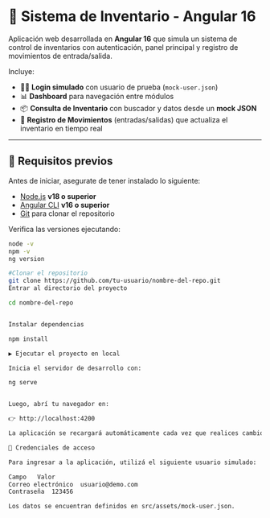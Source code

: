 # 🧮 Sistema de Inventario - Angular 16

Aplicación web desarrollada en **Angular 16** que simula un sistema de control
de inventarios con autenticación, panel principal y registro de movimientos de
entrada/salida.

Incluye:

- 🧑‍💻 **Login simulado** con usuario de prueba (`mock-user.json`)
- 📊 **Dashboard** para navegación entre módulos
- 📦 **Consulta de Inventario** con buscador y datos desde un **mock JSON**
- 🔄 **Registro de Movimientos** (entradas/salidas) que actualiza el inventario
  en tiempo real

---

## 🚀 **Requisitos previos**

Antes de iniciar, asegurate de tener instalado lo siguiente:

- [Node.js](https://nodejs.org/) **v18 o superior**
- [Angular CLI](https://angular.io/cli) **v16 o superior**
- [Git](https://git-scm.com/) para clonar el repositorio

Verifica las versiones ejecutando:

```bash
node -v
npm -v
ng version

#Clonar el repositorio
git clone https://github.com/tu-usuario/nombre-del-repo.git
Entrar al directorio del proyecto

cd nombre-del-repo


Instalar dependencias

npm install

▶️ Ejecutar el proyecto en local

Inicia el servidor de desarrollo con:

ng serve


Luego, abrí tu navegador en:

👉 http://localhost:4200

La aplicación se recargará automáticamente cada vez que realices cambios en los archivos fuente.

🔐 Credenciales de acceso

Para ingresar a la aplicación, utilizá el siguiente usuario simulado:

Campo	Valor
Correo electrónico	usuario@demo.com
Contraseña	123456

Los datos se encuentran definidos en src/assets/mock-user.json.
```
